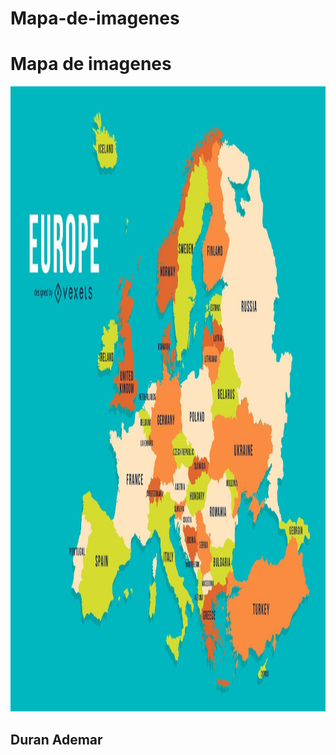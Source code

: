 # Mapa-de-imagenes
<head>
    <title>Mapa de Europa</title>
</head>
<body>
    <h1>Mapa de imagenes</h1>
    <img src="./img/europe-colored-country-map-design-95ec22.webp" alt="Tie-figther" height="1000" width="1500" usemap="#nave">
    <map name="nave"> 
        <area shape="CIRCLE" coords="1153,323,134" href="http://government.ru/en/" title="Rusia" target="_blank"> 
        <area shape="POLY" coords="997,86,1046,258,1233,250,1178,133,1015,81"  href="http://government.ru/en/" title="Rusia" target="_blank"> 
        <area shape="POLY" coords="1092,459,1083,500,1128,496,1163,541,1242,522,1220,661,1285,689,1344,418,1236,403"  href="http://government.ru/en/" title="Rusia" target="_blank"> 
        <area shape="POLY" coords="954,207,1023,229,991,93,909,107" href="https://finland.fi/es/" title="Filandia" target="_blank"> 
        <area shape="CIRCLE" coords="970,272,65" href="https://finland.fi/es/" title="Filandia" target="_blank"> 
        <area shape="CIRCLE" coords="746,298,56" href="https://www.norway.no/" title="Noruega" target="_blank"> 
        <area shape="POLY" coords="691,260,704,370,791,328,794,239,882,117,914,106,917,119,948,112,998,68,838,101,757,226" href="https://www.norway.no/" title="Noruega" target="_blank"> 
        <area shape="POLY" coords="786,423,866,389,884,253,947,173,903,107,796,234" href="https://sweden.se/" title="Suecia" target="_blank"> 
        <area shape="RECT" coords="1007,377,918,334" href="https://estonia.ee/" title="Estonia" target="_blank"> 
        <area shape="POLY" coords="910,419,974,411,1004,432,1018,409,998,379,955,376" href="https://www.latvia.eu/" title="Letonia" target="_blank">
        <area shape="POLY" coords="913,417,911,452,943,448,950,474,976,476,1002,430,979,417,913,417" href="https://lrv.lt/en/" title="Lituania" target="_blank"> 
        <area shape="CIRCLE" coords="890,527,71" href="https://www.gov.pl" title="Polonia" target="_blank"> 
        <area shape="CIRCLE" coords="1032,476,55" href="https://www.belarus.by/en/" title="Bielorrusia" target="_blank"> 
        <area shape="POLY" coords="941,620,985,631,1040,606,1081,638,1057,686,1086,680,1114,643,1154,704,1212,673,1229,589,1249,586,1235,539,1132,523,1123,497,1076,517,1070,535,966,527" href="https://ukraine.ua/es/" title="Ucrania" target="_blank"> 
        <area shape="RECT" coords="1277,733,1431,685" href="https://georgia.gov/" title="Georgia" target="_blank"> 
        <area shape="POLY" coords="1030,779,1049,933,1253,907,1424,813,1361,733,1308,736,1254,766,1204,753," href="https://www.mfa.gov.tr/default.en.mfa" title="Turquia" target="_blank"> 
        <area shape="POLY" coords="1017,617,1041,608,1084,645" href="https://moldova.md/en" title="Moldavia" target="_blank"> 
        <area shape="CIRCLE" coords="991,678,61" href="https://www.gov.ro/en" title="Rumania" target="_blank"> 
        <area shape="POLY" coords="999,747,954,731,969,793,1028,788,1054,757,1070,734,1032,723" href="https://www.gov.bg/en" title="Bulgaria" target="_blank"> 
        <area shape="POLY" coords="875,687,892,747,920,778,958,767,941,718,904,669" href="https://welcometoserbia.gov.rs/home" title="Servia" target="_blank"> 
        <area shape="RECT" coords="914,806,965,778" href="https://macedoniadelnorte.com/" title="Macedonia" target="_blank"> 
        <area shape="CIRCLE" coords="887,764,18" href="https://www.gov.me/en/" title="Montenegro" target="_blank"> 
        <area shape="RECT" coords="888,837,917,780" href="https://albania.al/" title="Albania" target="_blank"> 
        <area shape="POLY" coords="907,847,969,968,1064,952,961,833,1026,816,1019,798,958,803,928,814" href="https://www.visitgreece.gr/" title="Grecia" target="_blank"> 
        <area shape="POLY" coords="659,670,658,716,696,707,731,777,820,860,726,888,794,922,876,838,752,705,779,686,776,660,745,650" href="https://www.italia.it/es" title="Italia" target="_blank"> 
        <area shape="POLY" coords="1232,913,1177,936,1190,956" href="https://www.gov.cy/en/" title="Chipre" target="_blank"> 
        <area shape="RECT" coords="844,680,938,626" href="https://2015-2019.kormany.hu/en" title="Hungria" target="_blank"> 
        <area shape="POLY" coords="845,610,860,638,938,616,942,600,878,593" href="https://www.eslovaquia.sk/" title="Eslovaquia" target="_blank"> 
        <area shape="POLY" coords="821,705,877,708,892,750,865,768" href="https://www.opengovpartnership.org/es/members/bosnia-and-herzegovina/" title="Bosnia" target="_blank"> 
        <area shape="POLY" coords="77,694,857,761,818,702,876,704,880,691,838,667,804,694" href="https://croatia.hr/es-es" title="Croacia" target="_blank"> 
        <area shape="POLY" coords="782,668,784,689,813,690,837,666,832,658" href="https://www.gov.si/es/" title="Eslovenia" target="_blank"> 
        <area shape="POLY" coords="716,636,775,634,786,610,841,668,837,659,780,664,749,649" href="https://www.oesterreich.gv.at/en/public.html" title="Austria" target="_blank"> 
        <area shape="POLY" coords="662,665,643,654,669,625,709,630,722,650" href="https://www.admin.ch/gov/en/start.html" title="Suiza" target="_blank"> 
        <area shape="POLY" coords="768,567,786,607,837,610,877,588,815,550" href="https://vlada.gov.cz/en/" title="Chequia" target="_blank"> 
        <area shape="POLY" coords="768,567,812,550,797,453,717,444,672,560,664,576,673,583,679,623,775,630,750,637" href="https://www.deutschland.de/es" title="Alemania" target="_blank"> 
        <area shape="CIRCLE" coords="666,567,11" href="https://luxembourg.public.lu/en.html" title="Luxemburgo" target="_blank"> 
        <area shape="POLY" coords="657,564,672,547,660,520,604,516,632,557" href="https://www.belgium.be/en" title="Belgica" target="_blank"> 
        <area shape="POLY" coords="629,508,664,467,700,483,670,531" href="https://www.netherlandsworldwide.nl/" title="Paises bajos" target="_blank">
        <area shape="POLY" coords="531,303,483,512,596,521,593,298" href="https://www.gov.uk/" title="Reino Unido" target="_blank">
        <area shape="POLY" coords="605,527,687,600,641,654,659,668,648,729,568,740,488,695,506,614,468,548" href="https://www.elysee.fr/en/" title="Francia" target="_blank">
        <area shape="RECT" coords="711,375,787,447" href="https://denmark.dk/" title="Dinamarca" target="_blank">
        <area shape="POLY" coords="340,679,357,637,569,745,450,860,348,862,314,817,710" href="https://www.exteriores.gob.es/en/Paginas/index.aspx" title="España" target="_blank">
        <area shape="POLY" coords="318,810,387,710,340,681,276,786" href="https://www.portugal.gov.pt/pt/gc24" title="Portugal" target="_blank">
        <area shape="POLY" coords="479,464,512,389,472,358,400,444" href="https://www.ireland.ie/en/" title="Irlanda" target="_blank">
        <area shape="CIRCLE" coords="450,94,50" href="https://www.government.is/" title="Islandia" target="_blank"> 
    </map>
    <h2> Duran Ademar </h2>
</body>
